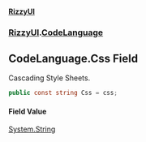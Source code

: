 #### [RizzyUI](index 'index')
### [RizzyUI](RizzyUI 'RizzyUI').[CodeLanguage](RizzyUI.CodeLanguage 'RizzyUI.CodeLanguage')

## CodeLanguage.Css Field

Cascading Style Sheets.

```csharp
public const string Css = css;
```

#### Field Value
[System.String](https://docs.microsoft.com/en-us/dotnet/api/System.String 'System.String')